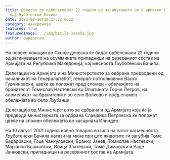 ```yaml
---
title: Денеска се одбележуваат 22 години од загинувањето на 8 армиски резервисти
  кај Љуботенски Бачила
date: 2023-08-10T10:17:32.063Z
category: македонија
featured: true
featuredImage: ../img/bacila-zaseda.jpg
author: Вардарски
---
```

<!--StartFragment-->

На повеќе локации во Скопје денеска ќе бидат одбележани 22 години од загинувањето на осуммината припадници на резервниот состав на Армијата на Република Македонија, кај месноста Љуботенски Бачила.



<!--EndFragment--><!--StartFragment-->

Делегации на Армијата и на Министерството за одбрана предводени од началникот на Генералштабот, генерал-потполковник Васко Ѓурчиновски, цвеќе ќе положат пред спомен - обележјето на бранителот Томислав Настевски во Општината Ѓорче Петров, на споменикот на бранителите во село Волково и пред спомен - обележјата во село Љубанци.

Делегација од Министерството за одбрана и од Армијата која ќе ја предводи министерката за одбрана Славјанка Петровска ќе положат цвеќе на спомен обележјето во касарната Илинден. 

На 10 август 2001 година воено товарно возило на патот кај месноста Љуботенски Бачила нагази на мина при што животите ги загубија Томе Бадаровски, Гоце Чанкуловски, Бранко Јанев, Томислав Настевски, Марјанчо Бошковски, Ивица Златевски, Томе Димовски и Раде Јанковски, припадници на резервниот состав на Армијата.

<!--EndFragment-->